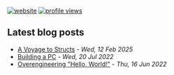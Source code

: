 [![website](https://img.shields.io/badge/priyavr.at-grey?logo=rss)](https://priyavr.at)
[![profile views](https://komarev.com/ghpvc/?username=priyavrat-misra)](https://priyavr.at)
## Latest blog posts

- [A Voyage to Structs](https://priyavr.at/blog/structs-i/) - *Wed, 12 Feb 2025*
- [Building a PC](https://priyavr.at/blog/first-pc-build-journey/) - *Wed, 20 Jul 2022*
- [Overengineering "Hello, World!"](https://priyavr.at/blog/hello-world/) - *Thu, 16 Jun 2022*

